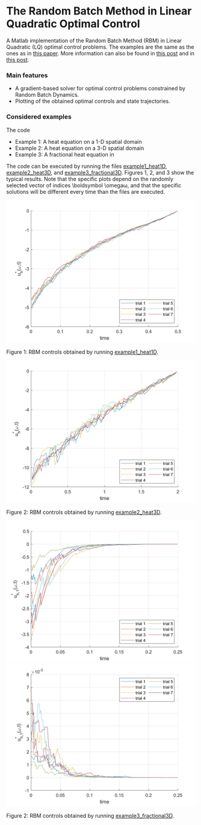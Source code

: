 # The Random Batch Method in Linear Quadratic Optimal Control
A Matlab implementation of the Random Batch Method (RBM) in Linear Quadratic (LQ) optimal control problems. 
The examples are the same as the ones as in [this paper](https://link.springer.com/article/10.1007/s00211-022-01290-3). 
More information can also be found in [this post](https://dcn.nat.fau.eu/random-batch-methods-for-linear-quadratic-optimal-control-problems/) and in [this post](https://dcn.nat.fau.eu/randomized-time-splitting-in-linear-quadratic-optimal-control/). 

### Main features
* A gradient-based solver for optimal control problems constrained by Random Batch Dynamics. 
* Plotting of the obtained optimal controls and state trajectories.

### Considered examples
The code 
* Example 1: A heat equation on a 1-D spatial domain 
* Example 2: A heat equation on a 3-D spatial domain 
* Example 3: A fractional heat equation in 

The code can be executed by running the files [example1_heat1D](example1_heat1D), [example2_heat3D](example2_heat3D), and [example3_fractional3D](example3_fractional3D). Figures 1, 2, and 3 show the typical results. Note that the specific plots depend on the randomly selected vector of indices \boldsymbol \omegaω, and that the specific solutions will be different every time than the files are executed.

![example1_heat1D_control.jpg](example1_heat1D_control.jpg)

Figure 1: RBM controls obtained by running [example1_heat1D](example1_heat1D).

![example2_heat3D_control.jpg](example2_heat3D_control.jpg)

Figure 2: RBM controls obtained by running [example2_heat3D](example2_heat3D).

![example3_fractional1D_control1.jpg](example3_fractional1D_control1.jpg)
![example3_fractional1D_control1.jpg](example3_fractional1D_control2.jpg)

Figure 2: RBM controls obtained by running [example3_fractional3D](example3_fractional3D).
